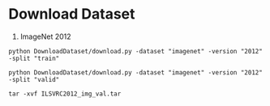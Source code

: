 # Download Dataset
1. ImageNet 2012

```python DownloadDataset/download.py -dataset "imagenet" -version "2012" -split "train"```

```python DownloadDataset/download.py -dataset "imagenet" -version "2012" -split "valid"```

```tar -xvf ILSVRC2012_img_val.tar```
